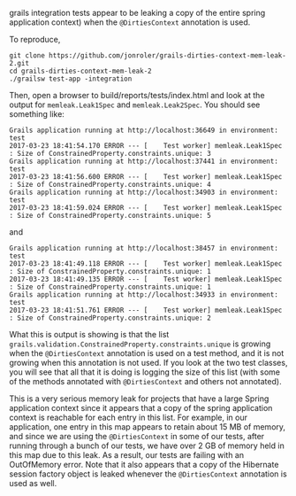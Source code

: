 grails integration tests appear to be leaking a copy of the entire spring application context) when the `@DirtiesContext` annotation is used.

To reproduce, 

```
git clone https://github.com/jonroler/grails-dirties-context-mem-leak-2.git
cd grails-dirties-context-mem-leak-2
./grailsw test-app -integration
```

Then, open a browser to build/reports/tests/index.html and look at the output for `memleak.Leak1Spec` and `memleak.Leak2Spec`. You should see something like:

```
Grails application running at http://localhost:36649 in environment: test
2017-03-23 18:41:54.170 ERROR --- [    Test worker] memleak.Leak1Spec                        : Size of ConstrainedProperty.constraints.unique: 3
Grails application running at http://localhost:37441 in environment: test
2017-03-23 18:41:56.600 ERROR --- [    Test worker] memleak.Leak1Spec                        : Size of ConstrainedProperty.constraints.unique: 4
Grails application running at http://localhost:34903 in environment: test
2017-03-23 18:41:59.024 ERROR --- [    Test worker] memleak.Leak1Spec                        : Size of ConstrainedProperty.constraints.unique: 5
```

and

```
Grails application running at http://localhost:38457 in environment: test
2017-03-23 18:41:49.118 ERROR --- [    Test worker] memleak.Leak1Spec                        : Size of ConstrainedProperty.constraints.unique: 1
2017-03-23 18:41:49.135 ERROR --- [    Test worker] memleak.Leak1Spec                        : Size of ConstrainedProperty.constraints.unique: 1
Grails application running at http://localhost:34933 in environment: test
2017-03-23 18:41:51.761 ERROR --- [    Test worker] memleak.Leak1Spec                        : Size of ConstrainedProperty.constraints.unique: 2
```

What this is output is showing is that the list `grails.validation.ConstrainedProperty.constraints.unique` is growing when the `@DirtiesContext` annotation is used on a test method, and it is not growing when this annotation is not used. If you look at the two test classes, you will see that all that it is doing is logging the size of this list (with some of the methods annotated with `@DirtiesContext` and others not annotated). 

This is a very serious memory leak for projects that have a large Spring application context since it appears that a copy of the spring application context is reachable for each entry in this list. For example, in our application, one entry in this map appears to retain about 15 MB of memory, and since we are using the `@DirtiesContext` in some of our tests, after running through a bunch of our tests, we have over 2 GB of memory held in this map due to this leak. As a result, our tests are failing with an OutOfMemory error.  Note that it also appears that a copy of the Hibernate session factory object is leaked whenever the `@DirtiesContext` annotation is used as well.
